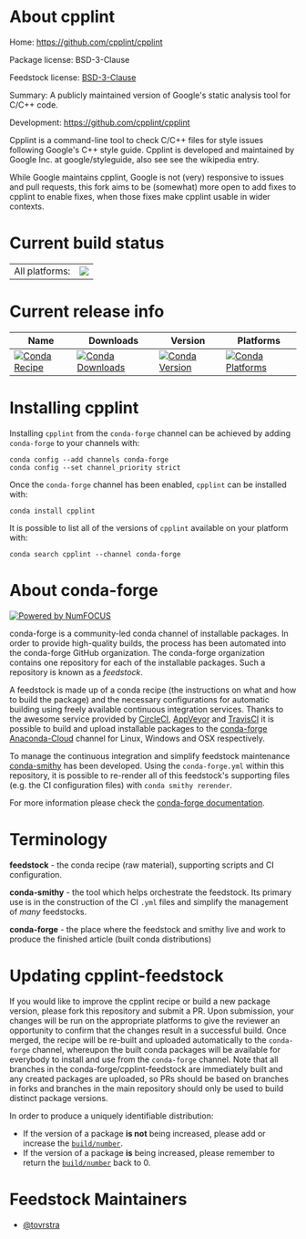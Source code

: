 About cpplint
=============

Home: https://github.com/cpplint/cpplint

Package license: BSD-3-Clause

Feedstock license: [BSD-3-Clause](https://github.com/conda-forge/cpplint-feedstock/blob/master/LICENSE.txt)

Summary: A publicly maintained version of Google's static analysis tool for C/C++ code.

Development: https://github.com/cpplint/cpplint

Cpplint is a command-line tool to check C/C++ files for style issues
following Google's C++ style guide. Cpplint is developed and maintained by
Google Inc. at google/styleguide, also see see the wikipedia entry.

While Google maintains cpplint, Google is not (very) responsive to issues
and pull requests, this fork aims to be (somewhat) more open to add fixes to
cpplint to enable fixes, when those fixes make cpplint usable in wider
contexts.


Current build status
====================


<table><tr><td>All platforms:</td>
    <td>
      <a href="https://dev.azure.com/conda-forge/feedstock-builds/_build/latest?definitionId=6320&branchName=master">
        <img src="https://dev.azure.com/conda-forge/feedstock-builds/_apis/build/status/cpplint-feedstock?branchName=master">
      </a>
    </td>
  </tr>
</table>

Current release info
====================

| Name | Downloads | Version | Platforms |
| --- | --- | --- | --- |
| [![Conda Recipe](https://img.shields.io/badge/recipe-cpplint-green.svg)](https://anaconda.org/conda-forge/cpplint) | [![Conda Downloads](https://img.shields.io/conda/dn/conda-forge/cpplint.svg)](https://anaconda.org/conda-forge/cpplint) | [![Conda Version](https://img.shields.io/conda/vn/conda-forge/cpplint.svg)](https://anaconda.org/conda-forge/cpplint) | [![Conda Platforms](https://img.shields.io/conda/pn/conda-forge/cpplint.svg)](https://anaconda.org/conda-forge/cpplint) |

Installing cpplint
==================

Installing `cpplint` from the `conda-forge` channel can be achieved by adding `conda-forge` to your channels with:

```
conda config --add channels conda-forge
conda config --set channel_priority strict
```

Once the `conda-forge` channel has been enabled, `cpplint` can be installed with:

```
conda install cpplint
```

It is possible to list all of the versions of `cpplint` available on your platform with:

```
conda search cpplint --channel conda-forge
```


About conda-forge
=================

[![Powered by NumFOCUS](https://img.shields.io/badge/powered%20by-NumFOCUS-orange.svg?style=flat&colorA=E1523D&colorB=007D8A)](http://numfocus.org)

conda-forge is a community-led conda channel of installable packages.
In order to provide high-quality builds, the process has been automated into the
conda-forge GitHub organization. The conda-forge organization contains one repository
for each of the installable packages. Such a repository is known as a *feedstock*.

A feedstock is made up of a conda recipe (the instructions on what and how to build
the package) and the necessary configurations for automatic building using freely
available continuous integration services. Thanks to the awesome service provided by
[CircleCI](https://circleci.com/), [AppVeyor](https://www.appveyor.com/)
and [TravisCI](https://travis-ci.com/) it is possible to build and upload installable
packages to the [conda-forge](https://anaconda.org/conda-forge)
[Anaconda-Cloud](https://anaconda.org/) channel for Linux, Windows and OSX respectively.

To manage the continuous integration and simplify feedstock maintenance
[conda-smithy](https://github.com/conda-forge/conda-smithy) has been developed.
Using the ``conda-forge.yml`` within this repository, it is possible to re-render all of
this feedstock's supporting files (e.g. the CI configuration files) with ``conda smithy rerender``.

For more information please check the [conda-forge documentation](https://conda-forge.org/docs/).

Terminology
===========

**feedstock** - the conda recipe (raw material), supporting scripts and CI configuration.

**conda-smithy** - the tool which helps orchestrate the feedstock.
                   Its primary use is in the construction of the CI ``.yml`` files
                   and simplify the management of *many* feedstocks.

**conda-forge** - the place where the feedstock and smithy live and work to
                  produce the finished article (built conda distributions)


Updating cpplint-feedstock
==========================

If you would like to improve the cpplint recipe or build a new
package version, please fork this repository and submit a PR. Upon submission,
your changes will be run on the appropriate platforms to give the reviewer an
opportunity to confirm that the changes result in a successful build. Once
merged, the recipe will be re-built and uploaded automatically to the
`conda-forge` channel, whereupon the built conda packages will be available for
everybody to install and use from the `conda-forge` channel.
Note that all branches in the conda-forge/cpplint-feedstock are
immediately built and any created packages are uploaded, so PRs should be based
on branches in forks and branches in the main repository should only be used to
build distinct package versions.

In order to produce a uniquely identifiable distribution:
 * If the version of a package **is not** being increased, please add or increase
   the [``build/number``](https://docs.conda.io/projects/conda-build/en/latest/resources/define-metadata.html#build-number-and-string).
 * If the version of a package **is** being increased, please remember to return
   the [``build/number``](https://docs.conda.io/projects/conda-build/en/latest/resources/define-metadata.html#build-number-and-string)
   back to 0.

Feedstock Maintainers
=====================

* [@tovrstra](https://github.com/tovrstra/)

